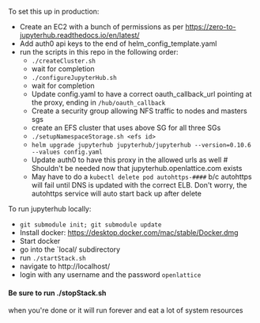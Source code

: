 
To set this up in production:
- Create an EC2 with a bunch of permissions as per https://zero-to-jupyterhub.readthedocs.io/en/latest/
- Add auth0 api keys to the end of helm_config_template.yaml
- run the scripts in this repo in the following order:
  - `./createCluster.sh`
  - wait for completion
  - `./configureJupyterHub.sh`
  - wait for completion
  - Update config.yaml to have a correct oauth_callback_url pointing at the proxy, ending in `/hub/oauth_callback`
  - Create a security group allowing NFS traffic to nodes and masters sgs
  - create an EFS cluster that uses above SG for all three SGs
  - `./setupNamespaceStorage.sh <efs id>`
  - `helm upgrade jupyterhub jupyterhub/jupyterhub --version=0.10.6 --values config.yaml`
  - Update auth0 to have this proxy in the allowed urls as well # Shouldn't be needed now that jupyterhub.openlattice.com exists
  - May have to do a `kubectl delete pod autohttps-####` b/c autohttps will fail until DNS is updated with the correct ELB. Don't worry, the autohttps service will auto start back up after delete

To run jupyterhub locally:
  - `git submodule init; git submodule update`
  - Install docker: https://desktop.docker.com/mac/stable/Docker.dmg
  - Start docker
  - go into  the `local/ subdirectory
  - run `./startStack.sh`
  - navigate to http://localhost/
  - login with any username and the password `openlattice`
  <h4>Be sure to run ./stopStack.sh</h4> when you're done or it will run forever and eat a lot of system resources
